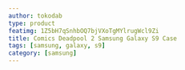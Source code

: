 ```yaml
---
author: tokodab
type: product
featimg: 1Z5bH7qSnhbOQ7bjVXoTgMYlrugWcl9Zi
title: Comics Deadpool 2 Samsung Galaxy S9 Case
tags: [samsung, galaxy, s9]
category: [samsung]
---
```

